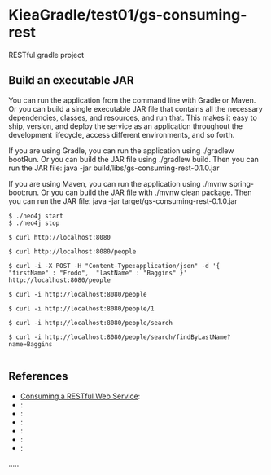 KieaGradle/test01/gs-consuming-rest
================================================

RESTful gradle project

Build an executable JAR
-----------------------
You can run the application from the command line with Gradle or Maven.
Or you can build a single executable JAR file that contains all the necessary dependencies,
classes, and resources, and run that.
This makes it easy to ship, version, and deploy the service as an application throughout
the development lifecycle, access different environments, and so forth.
  
If you are using Gradle, you can run the application using ./gradlew bootRun.
Or you can build the JAR file using ./gradlew build.
Then you can run the JAR file: java -jar build/libs/gs-consuming-rest-0.1.0.jar
  
If you are using Maven, you can run the application using ./mvnw spring-boot:run.
Or you can build the JAR file with ./mvnw clean package. 
Then you can run the JAR file: java -jar target/gs-consuming-rest-0.1.0.jar

```
$ ./neo4j start
$ ./neo4j stop

$ curl http://localhost:8080

$ curl http://localhost:8080/people

$ curl -i -X POST -H "Content-Type:application/json" -d '{  "firstName" : "Frodo",  "lastName" : "Baggins" }' http://localhost:8080/people

$ curl -i http://localhost:8080/people

$ curl -i http://localhost:8080/people/1

$ curl -i http://localhost:8080/people/search

$ curl -i http://localhost:8080/people/search/findByLastName?name=Baggins


```


References
----------
- [Consuming a RESTful Web Service](https://spring.io/guides/gs/consuming-rest/ "Consuming a RESTful Web Service"):
- []( ""):
- []( ""):
- []( ""):
- []( ""):
- []( ""):
- []( ""):

.....



